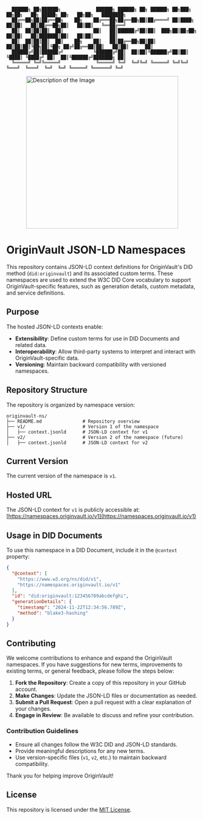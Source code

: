       ██████╗ ██╗██████╗             ██████╗ ██████╗ ██╗ ██████╗ ██╗███╗   ██╗██╗   ██╗ █████╗ ██╗   ██╗██╗   ████████╗
      ██╔══██╗██║██╔══██╗    ██╗    ██╔═══██╗██╔══██╗██║██╔════╝ ██║████╗  ██║██║   ██║██╔══██╗██║   ██║██║   ╚══██╔══╝
      ██║  ██║██║██║  ██║           ██║   ██║██████╔╝██║██║  ███╗██║██╔██╗ ██║██║   ██║███████║██║   ██║██║      ██║   
      ██║  ██║██║██║  ██║    ██╗    ██║   ██║██╔══██╗██║██║   ██║██║██║╚██╗██║╚██╗ ██╔╝██╔══██║██║   ██║██║      ██║   
      ██████╔╝██║██████╔╝           ╚██████╔╝██║  ██║██║╚██████╔╝██║██║ ╚████║ ╚████╔╝ ██║  ██║╚██████╔╝███████╗ ██║   
      ╚═════╝ ╚═╝╚═════╝             ╚═════╝ ╚═╝  ╚═╝╚═╝ ╚═════╝ ╚═╝╚═╝  ╚═══╝  ╚═══╝  ╚═╝  ╚═╝ ╚═════╝ ╚══════╝ ╚═╝   

<div style="width: 100%; display: flex; justify-content: center; align-items: center;">
      <img src="https://gray-objective-tiglon-784.mypinata.cloud/ipfs/Qma7EjPPPfomzEKkYcJa2ctEFPUhHaMwiojTR1wTQPg2x8" alt="Description of the Image" width="400" height="400">
</div>

# OriginVault JSON-LD Namespaces

This repository contains JSON-LD context definitions for OriginVault's DID method (`did:originvault`) and its associated custom terms. These namespaces are used to extend the W3C DID Core vocabulary to support OriginVault-specific features, such as generation details, custom metadata, and service definitions.

## Purpose
The hosted JSON-LD contexts enable:
- **Extensibility**: Define custom terms for use in DID Documents and related data.
- **Interoperability**: Allow third-party systems to interpret and interact with OriginVault-specific data.
- **Versioning**: Maintain backward compatibility with versioned namespaces.

## Repository Structure
The repository is organized by namespace version:
```
originvault-ns/
├── README.md               # Repository overview
├── v1/                     # Version 1 of the namespace
│   ├── context.jsonld      # JSON-LD context for v1
├── v2/                     # Version 2 of the namespace (future)
│   ├── context.jsonld      # JSON-LD context for v2
```

## Current Version
The current version of the namespace is `v1`.

## Hosted URL
The JSON-LD context for `v1` is publicly accessible at: [https://namespaces.originvault.io/v1](https://namespaces.originvault.io/v1)

## Usage in DID Documents
To use this namespace in a DID Document, include it in the `@context` property:

```json
{
  "@context": [
    "https://www.w3.org/ns/did/v1",
    "https://namespaces.originvault.io/v1"
  ],
  "id": "did:originvault:123456789abcdefghi",
  "generationDetails": {
    "timestamp": "2024-11-22T12:34:56.789Z",
    "method": "blake3-hashing"
  }
}
```

## Contributing
We welcome contributions to enhance and expand the OriginVault namespaces. If you have suggestions for new terms, improvements to existing terms, or general feedback, please follow the steps below:

1. **Fork the Repository**: Create a copy of this repository in your GitHub account.
2. **Make Changes**: Update the JSON-LD files or documentation as needed.
3. **Submit a Pull Request**: Open a pull request with a clear explanation of your changes.
4. **Engage in Review**: Be available to discuss and refine your contribution.

### Contribution Guidelines
- Ensure all changes follow the W3C DID and JSON-LD standards.
- Provide meaningful descriptions for any new terms.
- Use version-specific files (`v1`, `v2`, etc.) to maintain backward compatibility.

Thank you for helping improve OriginVault!

## License
This repository is licensed under the [MIT License](LICENSE).
